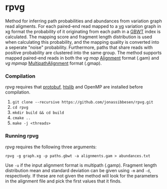 # rpvg
Method for inferring path probabilities and abundances from variation graph read aligments. For each paired-end read mapped to a [vg](https://github.com/vgteam/vg) variation graph in xg format the probability of it originating from each path in a [GBWT](https://github.com/jltsiren/gbwt) index is calculated. The mapping score and fragment length distribution is used when calculating this probability, and the mapping quality is converted into a seperate "noise" probability. Furthermore, paths that share reads with positive probability are clustered into the same group. The method supports mapped paired-end reads in both the *vg map* [Alignment](https://github.com/vgteam/libvgio/blob/a369fb1f293545eccfdf2d6d3bd4a30b6f5ec664/deps/vg.proto#L111) format (.gam) and *vg mpmap* [MultipathAlignment](https://github.com/vgteam/libvgio/blob/a369fb1f293545eccfdf2d6d3bd4a30b6f5ec664/deps/vg.proto#L156) format (.gmap). 


### Compilation
*rpvg* requires that [protobuf](https://github.com/protocolbuffers/protobuf), [htslib](https://github.com/samtools/htslib) and OpenMP are installed before compilation. 

1. `git clone --recursive https://github.com/jonassibbesen/rpvg.git`
2. `cd rpvg`
3. `mkdir build && cd build`
4. `cmake ..`
5. `make -j <threads>`


### Running rpvg
*rpvg* requires the following three arguments:
```
rpvg -g graph.xg -p paths.gbwt -a alignments.gam > abundances.txt
```
Use `-u` if the input alignment format is multipath (.gamp). Fragment length distribution mean and standard deviation can be given using `-m` and `-d`, respectively. If these are not given the method will look for the parameters in the alignment file and pick the first values that it finds. 
